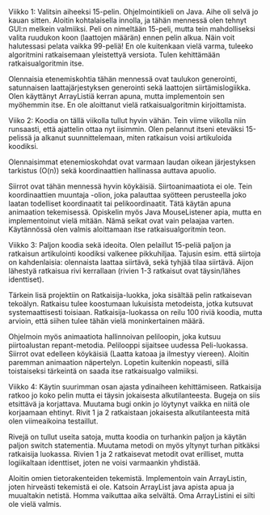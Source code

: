 Viikko 1:
Valitsin aiheeksi 15-pelin. Ohjelmointikieli on Java. Aihe oli selvä jo kauan
sitten. Aloitin kohtalaisella innolla, ja tähän mennessä olen tehnyt GUI:n
melkein valmiiksi. Peli on nimeltään 15-peli, mutta tein mahdolliseksi valita
ruudukon koon (laattojen määrän) ennen pelin alkua. Näin voit halutessasi
pelata vaikka 99-peliä! En ole kuitenkaan vielä varma, tuleeko algoritmini
ratkaisemaan yleistettyä versiota. Tulen kehittämään ratkaisualgoritmin itse.

Olennaisia etenemiskohtia tähän mennessä ovat taulukon generointi,
satunnaisen laattajärjestyksen generointi sekä laattojen siirtämislogiikka.
Olen käyttänyt ArrayListiä kerran apuna, mutta implementoin sen myöhemmin
itse. En ole aloittanut vielä ratkaisualgoritmin kirjoittamista.


Viiko 2:
Koodia on tällä viikolla tullut hyvin vähän. Tein viime viikolla niin runsaasti, että ajattelin
ottaa nyt iisimmin. Olen pelannut itseni eteväksi 15-pelissä ja alkanut suunnittelemaan, miten ratkaisun
voisi artikuloida koodiksi.

Olennaisimmat etenemioskohdat ovat varmaan laudan oikean järjestyksen tarkistus (O(n)) sekä 
koordinaattien hallinassa auttava apuolio.

Siirrot ovat tähän mennessä hyvin köykäisiä. Siirtoanimaatiota ei ole. Tein koordinaattien muuntaja -olion,
joka palauttaa syötteen perusteella joko laatan todelliset koordinaatit tai pelikoordinaatit.
Tätä käytän apuna animaation tekemisessä. Opiskelin myös Java MouseListener apia, mutta en implementoinut
vielä mitään. Nämä seikat ovat vain pelaajaa varten. Käytännössä olen valmis aloittamaan
itse ratkaisualgoritmin teon.

Viikko 3:
Paljon koodia sekä ideoita. Olen pelaillut 15-peliä paljon ja ratkaisun artikulointi koodiksi valkenee
pikkuhiljaa. Tajusin esim. että siirtoja on kahdenlaisia: olennaista laattaa siirtävä, sekä tyhjää tilaa
siirtävä. Aijon lähestyä ratkaisua rivi kerrallaan (rivien 1-3 ratkaisut ovat täysin/lähes identtiset).

Tärkein lisä projektiin on Ratkaisija-luokka, joka sisältää pelin ratkaisevan tekoälyn. Ratkaisu tulee 
koostumaan lukuisista metodeista, jotka kutsuvat systemaattisesti toisiaan. Ratkaisija-luokassa on
reilu 100 riviä koodia, mutta arvioin, että siihen tulee tähän vielä moninkertainen määrä.

Ohjelmoin myös animaatiota hallinnoivan peliloopin, joka kutsuu piirtoalustan repant-metodia. Pelilooppi
sijaitsee uudessa Peli-luokassa. Siirrot ovat edelleen köykäisiä (Laatta katoaa ja ilmestyy viereen).
Aloitin paremman animaation näpertelyn. Lopetin kuitenkin nopeasti, sillä toistaiseksi
tärkeintä on saada itse ratkaisualgo valmiiksi.

Viikko 4:
Käytin suurimman osan ajasta ydinaiheen kehittämiseen. Ratkaisija ratkoo jo koko pelin mutta ei täysin
jokaisesta alkutilanteesta. Bugeja on siis etsittävä ja korjattava. Muutama bugi onkin jo löytynyt vaikka
en niitä ole korjaamaan ehtinyt. Rivit 1 ja 2 ratkaistaan jokaisesta alkutilanteesta mitä olen viimeaikoina
testaillut.

Rivejä on tullut useita satoja, mutta koodia on turhankin paljon ja käytän paljon switch statementia.
Muutama metodi on myös yltynyt turhan pitkäksi ratkaisija luokassa. Rivien 1 ja 2 ratkaisevat metodit ovat
erilliset, mutta logiikaltaan identtiset, joten ne voisi varmaankin yhdistää. 

Aloitin omien tietorakenteiden tekemistä. Implementoin vain ArrayListin, joten hirveästi tekemistä ei ole.
Katsoin ArrayList java apista apua ja muualtakin netistä. Homma vaikuttaa aika selvältä. Oma ArrayListini
ei silti ole vielä valmis.
